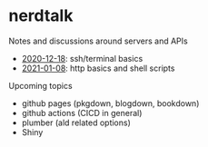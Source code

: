 # nerdtalk
Notes and discussions around servers and APIs

- [2020-12-18](2020-12-18-cli-basics.md): ssh/terminal basics
- [2021-01-08](2021-01-08-http-basics-and-shell-scripts.md): http basics and shell scripts

Upcoming topics

- github pages (pkgdown, blogdown, bookdown)
- github actions (CICD in general)
- plumber (ald related options)
- Shiny
